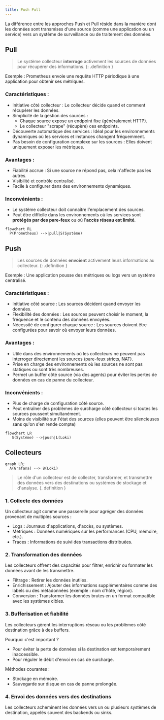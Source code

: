 ```yaml
---
title: Push Pull
---
```


La différence entre les approches Push et Pull réside dans la manière dont les données sont transmises d'une source (comme une application ou un service) vers un système de surveillance ou de traitement des données. 

## Pull

> Le système collecteur **interroge** activement les sources de données pour récupérer des informations.
{: .definition }

Exemple : Prometheus envoie une requête HTTP périodique à une application pour obtenir ses métriques.

### Caractéristiques :

- Initiative côté collecteur : Le collecteur décide quand et comment récupérer les données.
- Simplicité de la gestion des sources :
  - Chaque source expose un endpoint fixe (généralement HTTP).
  - Le collecteur "scrape" (récupère) ces endpoints.
- Découverte automatique des services : Idéal pour les environnements dynamiques où les services et instances changent fréquemment.
- Pas besoin de configuration complexe sur les sources : Elles doivent uniquement exposer les métriques.

### Avantages :

- Fiabilité accrue : Si une source ne répond pas, cela n'affecte pas les autres.
- Visibilité et contrôle centralisé.
- Facile à configurer dans des environnements dynamiques.

### Inconvénients :

- Le système collecteur doit connaître l'emplacement des sources.
- Peut être difficile dans les environnements où les services sont **protégés par des pare-feux** ou où l'**accès réseau est limité**.

```mermaid
flowchart RL
  P(Prometheus) -->|pull|S(Système)
```

## Push

> Les sources de données **envoient** activement leurs informations au collecteur.
{: .definition }

Exemple : Une application pousse des métriques ou logs vers un système centralisé.

### Caractéristiques :

- Initiative côté source : Les sources décident quand envoyer les données.
- Flexibilité des données : Les sources peuvent choisir le moment, la fréquence et le contenu des données envoyées.
- Nécessité de configurer chaque source : Les sources doivent être configurées pour savoir où envoyer leurs données.

### Avantages :

- Utile dans des environnements où les collecteurs ne peuvent pas interroger directement les sources (pare-feux stricts, NAT).
- Prise en charge des environnements où les sources ne sont pas statiques ou sont très nombreuses.
- Permet un buffer côté source (via des agents) pour éviter les pertes de données en cas de panne du collecteur.

### Inconvénients :

- Plus de charge de configuration côté source.
- Peut entraîner des problèmes de surcharge côté collecteur si toutes les sources poussent simultanément.
- Moins de visibilité sur l'état des sources (elles peuvent être silencieuses sans qu'on s'en rende compte)

```mermaid
flowchart LR
   S(Système) -->|push|L(Loki)
```

## Collecteurs
```mermaid
graph LR;
  A(Grafana) --> B(Loki)
```
> Le rôle d'un collecteur est de collecter, transformer, et transmettre des données vers des destinations ou systèmes de stockage et d'analyse.
{. definition }

### 1. Collecte des données

Un collecteur agit comme une passerelle pour agréger des données provenant de multiples sources :

- Logs : Journaux d'applications, d'accès, ou systèmes.
- Métriques : Données numériques sur les performances (CPU, mémoire, etc.).
- Traces : Informations de suivi des transactions distribuées.

### 2. Transformation des données
 
Les collecteurs offrent des capacités pour filtrer, enrichir ou formater les données avant de les transmettre.

- Filtrage : Retirer les données inutiles.
- Enrichissement : Ajouter des informations supplémentaires comme des labels ou des métadonnées (exemple : nom d'hôte, région).
- Conversion : Transformer les données brutes en un format compatible avec les systèmes cibles.

### 3. Bufferisation et fiabilité

Les collecteurs gèrent les interruptions réseau ou les problèmes côté destination grâce à des buffers.

Pourquoi c'est important ?
- Pour éviter la perte de données si la destination est temporairement inaccessible.
- Pour réguler le débit d'envoi en cas de surcharge.

Méthodes courantes :
- Stockage en mémoire.
- Sauvegarde sur disque en cas de panne prolongée.

### 4. Envoi des données vers des destinations

Les collecteurs acheminent les données vers un ou plusieurs systèmes de destination, appelés souvent des backends ou sinks.
